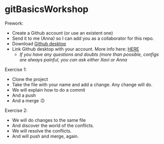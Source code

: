 # gitBasicsWorkshop

Prework:
- Create a Github account (or use an existent one)
- Send it to me (Anna) so I can add you as a collaborator for this repo.
- Download [Github desktop](https://desktop.github.com/)
- Link Github desktop with your account. More info here: [HERE](https://docs.github.com/en/desktop/installing-and-authenticating-to-github-desktop/authenticating-to-github-in-github-desktop)
    - *If you have any questions and doubts (more than possible, configs are always painful, you can ask either Xavi or Anna*

Exercise 1:
- Clone the project
- Take the file with your name and add a change. Any change will do.
- We will explain how to do a commit
- And a push
- And a merge :D

Exercise 2:
- We will do changes to the same file
- And discover the world of the conflicts.
- We will resolve the conflicts.
- And will push and merge, again.
